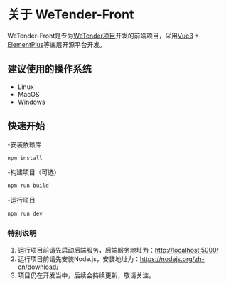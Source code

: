 # 关于 WeTender-Front

WeTender-Front是专为[WeTender项目](https://github.com/Belowkm/WeTender)开发的前端项目，采用[Vue3](https://cn.vuejs.org/) + [ElementPlus](https://element-plus.org/zh-CN/)等底层开源平台开发。

## 建议使用的操作系统

- Linux
- MacOS
- Windows

## 快速开始

-安装依赖库

```sh
npm install
```

-构建项目（可选）

```sh
npm run build
```

-运行项目

```sh
npm run dev
```

### 特别说明

1. 运行项目前请先启动后端服务，后端服务地址为：<http://localhost:5000/>
2. 运行项目前请先安装Node.js，安装地址为：<https://nodejs.org/zh-cn/download/>
3. 项目仍在开发当中，后续会持续更新，敬请关注。

